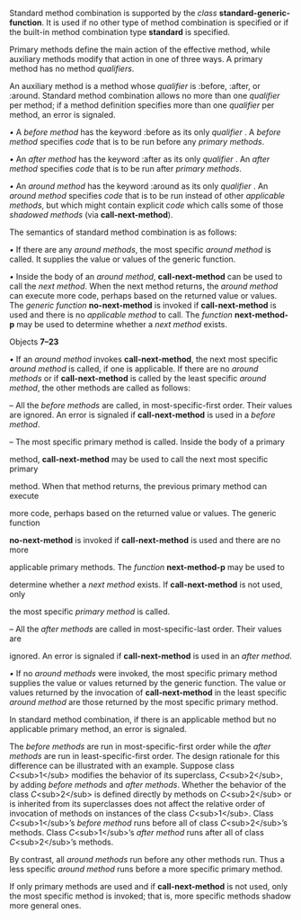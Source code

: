  

Standard method combination is supported by the *class* **standard-generic-function**. It is used if no other type of method combination is specified or if the built-in method combination type **standard** is specified. 

Primary methods define the main action of the effective method, while auxiliary methods modify that action in one of three ways. A primary method has no method *qualifiers*. 

An auxiliary method is a method whose *qualifier* is :before, :after, or :around. Standard method combination allows no more than one *qualifier* per method; if a method definition specifies more than one *qualifier* per method, an error is signaled. 

*•* A *before method* has the keyword :before as its only *qualifier* . A *before method* specifies *code* that is to be run before any *primary methods*. 

*•* An *after method* has the keyword :after as its only *qualifier* . An *after method* specifies *code* that is to be run after *primary methods*. 

*•* An *around method* has the keyword :around as its only *qualifier* . An *around method* specifies *code* that is to be run instead of other *applicable methods*, but which might contain explicit *code* which calls some of those *shadowed methods* (via **call-next-method**). 

The semantics of standard method combination is as follows: 

*•* If there are any *around methods*, the most specific *around method* is called. It supplies the value or values of the generic function. 

*•* Inside the body of an *around method*, **call-next-method** can be used to call the *next method*. When the next method returns, the *around method* can execute more code, perhaps based on the returned value or values. The *generic function* **no-next-method** is invoked if **call-next-method** is used and there is no *applicable method* to call. The *function* **next-method-p** may be used to determine whether a *next method* exists. 

Objects **7–23**

 

 

*•* If an *around method* invokes **call-next-method**, the next most specific *around method* is called, if one is applicable. If there are no *around methods* or if **call-next-method** is called by the least specific *around method*, the other methods are called as follows: 

– All the *before methods* are called, in most-specific-first order. Their values are ignored. An error is signaled if **call-next-method** is used in a *before method*. 

– The most specific primary method is called. Inside the body of a primary 

method, **call-next-method** may be used to call the next most specific primary 

method. When that method returns, the previous primary method can execute 

more code, perhaps based on the returned value or values. The generic function 

**no-next-method** is invoked if **call-next-method** is used and there are no more 

applicable primary methods. The *function* **next-method-p** may be used to 

determine whether a *next method* exists. If **call-next-method** is not used, only 

the most specific *primary method* is called. 

– All the *after methods* are called in most-specific-last order. Their values are 

ignored. An error is signaled if **call-next-method** is used in an *after method*. 

*•* If no *around methods* were invoked, the most specific primary method supplies the value or values returned by the generic function. The value or values returned by the invocation of **call-next-method** in the least specific *around method* are those returned by the most specific primary method. 

In standard method combination, if there is an applicable method but no applicable primary method, an error is signaled. 

The *before methods* are run in most-specific-first order while the *after methods* are run in least-specific-first order. The design rationale for this difference can be illustrated with an example. Suppose class *C*&#60;sub&#62;1&#60;/sub&#62; modifies the behavior of its superclass, *C*&#60;sub&#62;2&#60;/sub&#62;, by adding *before methods* and *after methods*. Whether the behavior of the class *C*&#60;sub&#62;2&#60;/sub&#62; is defined directly by methods on *C*&#60;sub&#62;2&#60;/sub&#62; or is inherited from its superclasses does not affect the relative order of invocation of methods on instances of the class *C*&#60;sub&#62;1&#60;/sub&#62;. Class *C*&#60;sub&#62;1&#60;/sub&#62;’s *before method* runs before all of class *C*&#60;sub&#62;2&#60;/sub&#62;’s methods. Class *C*&#60;sub&#62;1&#60;/sub&#62;’s *after method* runs after all of class *C*&#60;sub&#62;2&#60;/sub&#62;’s methods. 

By contrast, all *around methods* run before any other methods run. Thus a less specific *around method* runs before a more specific primary method. 

If only primary methods are used and if **call-next-method** is not used, only the most specific method is invoked; that is, more specific methods shadow more general ones. 


